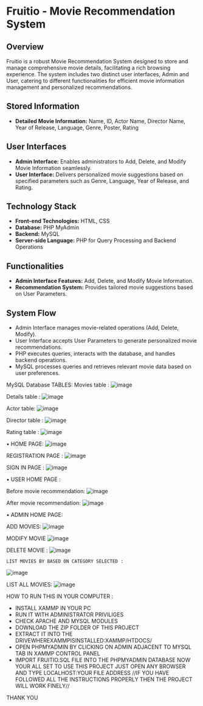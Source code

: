 # Fruitio - Movie Recommendation System

## Overview
Fruitio is a robust Movie Recommendation System designed to store and manage comprehensive movie details, facilitating a rich browsing experience. The system includes two distinct user interfaces, Admin and User, catering to different functionalities for efficient movie information management and personalized recommendations.

## Stored Information
- **Detailed Movie Information:** Name, ID, Actor Name, Director Name, Year of Release, Language, Genre, Poster, Rating

## User Interfaces
- **Admin Interface:** Enables administrators to Add, Delete, and Modify Movie Information seamlessly.
- **User Interface:** Delivers personalized movie suggestions based on specified parameters such as Genre, Language, Year of Release, and Rating.

## Technology Stack
- **Front-end Technologies:** HTML, CSS
- **Database:** PHP MyAdmin
- **Backend:** MySQL
- **Server-side Language:** PHP for Query Processing and Backend Operations

## Functionalities
- **Admin Interface Features:** Add, Delete, and Modify Movie Information.
- **Recommendation System:** Provides tailored movie suggestions based on User Parameters.

## System Flow
- Admin Interface manages movie-related operations (Add, Delete, Modify).
- User Interface accepts User Parameters to generate personalized movie recommendations.
- PHP executes queries, interacts with the database, and handles backend operations.
- MySQL processes queries and retrieves relevant movie data based on user preferences.





MySQL Database TABLES:
  Movies table : 
![image](https://user-images.githubusercontent.com/93395497/216546015-90b64bd6-7106-460f-b4e8-1fc478add445.png)

  Details table :
![image](https://user-images.githubusercontent.com/93395497/216546188-277fc46a-9f71-4bef-8de8-4051f3656f7e.png)

  Actor table:
![image](https://user-images.githubusercontent.com/93395497/216546250-f629628e-da2d-4761-a4f0-c8fd6a1a803e.png)

  Director table :
![image](https://user-images.githubusercontent.com/93395497/216546302-5ed346b5-144e-4be5-8f01-58918f7ff851.png)

  Rating table :
![image](https://user-images.githubusercontent.com/93395497/216546378-713b0de9-cb12-4c95-bd45-3b9dc69b35f0.png)



•	HOME PAGE: 
![image](https://user-images.githubusercontent.com/93395497/216546660-b3fb34d7-48e8-4ebe-9725-7348fb089d15.png)

REGISTRATION PAGE :
![image](https://user-images.githubusercontent.com/93395497/216546739-a3d107cd-efff-4da8-8c00-43ee50b3157a.png)

SIGN IN PAGE :
![image](https://user-images.githubusercontent.com/93395497/216546797-ff655028-16ca-47d1-a7b5-0c69a8ebdb27.png)

•	USER HOME PAGE :

  Before movie recommendation:
![image](https://user-images.githubusercontent.com/93395497/216546895-458d9fad-0289-480f-ba20-404614c4c7bc.png)

  After movie recommendation:
  ![image](https://user-images.githubusercontent.com/93395497/216547031-e1662487-9bce-4bce-a75b-83e6db2b0b7a.png)
  
•	ADMIN HOME PAGE:

  ADD MOVIES:
  ![image](https://user-images.githubusercontent.com/93395497/216547145-ca48da8d-c765-4731-bc77-168b101393bf.png)
  
  MODIFY MOVIE
![image](https://user-images.githubusercontent.com/93395497/216547178-9377ea0d-3753-4a8c-959a-0683fb6aa394.png)

 DELETE MOVIE : 
 ![image](https://user-images.githubusercontent.com/93395497/216547306-61764740-dc6d-4f3a-9a50-a23329fba4bd.png)
 
	LIST MOVIES BY BASED ON CATEGORY SELECTED :
  ![image](https://user-images.githubusercontent.com/93395497/216547374-9b3fe29e-0de1-4382-a3b1-de8a754000c3.png)
  
  LIST ALL MOVIES:
  ![image](https://user-images.githubusercontent.com/93395497/216547476-5acf4556-b2a9-42e7-a977-e1893401b3d1.png)
   
  

HOW TO RUN THIS IN YOUR COMPUTER :
* INSTALL XAMMP IN YOUR PC
* RUN IT WITH ADMINISTRATOR PRIVILIGES 
* CHECK APACHE AND MYSQL MODULES
* DOWNLOAD THE ZIP FOLDER OF THIS PROJECT
* EXTRACT IT INTO THE DRIVEWHEREXAMMPISINSTALLED:XAMMP/HTDOCS/
* OPEN PHPMYADMIN BY CLICKING ON ADMIN ADJACENT TO MYSQL TAB IN XAMMP CONTROL PANEL
* IMPORT FRUITIO.SQL FILE INTO THE PHPMYADMIN DATABASE
NOW YOUR ALL SET TO USE THIS PROJECT
JUST OPEN ANY BROWSER AND TYPE LOCALHOST:YOUR FILE ADDRESS
//IF YOU HAVE FOLLOWED ALL THE INSTRUCTIONS PROPERLY THEN THE PROJECT WILL WORK FINELY//

THANK YOU
